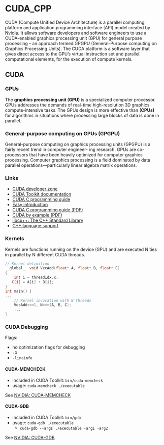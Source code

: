 # CUDA_CPP

CUDA (Compute Unified Device Architecture) is a parallel computing platform and application programming interface (API) model created by Nvidia. It allows software developers and software engineers to use a CUDA-enabled graphics processing unit (GPU) for general purpose processing – an approach termed GPGPU (General-Purpose computing on Graphics Processing Units). The CUDA platform is a software layer that gives direct access to the GPU’s virtual instruction set and parallel computational elements, for the execution of compute kernels.


## CUDA

### GPUs

The **graphics processing unit (GPU)** is a specialized computer processor. GPUs addresses the demands of real-time high-resolution 3D graphics compute-intensive tasks. The GPUs design is more effective than **(CPUs)** for algorithms in situations where processing large blocks of data is done in parallel.

### General-purpose computing on GPUs (GPGPU)

General-purpose computing on graphics processing units (GPGPU) is a fairly recent trend in computer engineer- ing research. GPUs are co-processors that have been heavily optimized for computer graphics processing. Computer graphics processing is a field dominated by data parallel operations—particularly linear algebra matrix operations.


### Links

* [CUDA developer zone](https://developer.nvidia.com/cuda-zone)
* [CUDA Toolkit documentation](https://docs.nvidia.com/cuda/)
* [CUDA C programming guide](https://docs.nvidia.com/cuda/cuda-c-programming-guide/index.html)
* [Easy introduction](https://developer.nvidia.com/blog/even-easier-introduction-cuda/) 
* [CUDA C programming guide (PDF)](https://docs.nvidia.com/cuda/pdf/CUDA_C_Programming_Guide.pdf)
* [CUDA by example (PDF)](http://www.mat.unimi.it/users/sansotte/cuda/CUDA_by_Example.pdf)
* [libcu++: The C++ Standard Library](https://nvidia.github.io/libcudacxx/)
* [C++ language support](https://docs.nvidia.com/cuda/cuda-c-programming-guide/index.html#c-cplusplus-language-support
)

### Kernels

Kernels are functions running on the device (GPU) and are executed N ties in parallel by N different CUDA threads.

```cpp
// Kernel definition
__global__ void VecAdd(float* A, float* B, float* C)
{
	int i = threadIdx.x;
   C[i] = A[i] + B[i];
}
int main() {
...
    // Kernel invocation with N threads
    VecAdd<<<1, N>>>(A, B, C);
	... 
}
```

### CUDA Debugging

Flags:

* no optimization flags for debugging
* `-G`
* `-lineinfo`

#### CUDA-MEMCHECK

* included in CUDA Toolkit: `bin/cuda-memcheck`
* usage: `cuda-memcheck ./executable`

See [NVIDIA: CUDA-MEMCHECK](https://docs.nvidia.com/cuda/cuda-memcheck/index.html)

#### CUDA-GDB

* included in CUDA Toolkit: `bin/gdb`
* usage: `cuda-gdb ./executable`
	* `cuda-gdb --args ./executable -arg1 -arg2` 

See [NVIDIA: CUDA-GDB](https://docs.nvidia.com/cuda/cuda-gdb/index.html)


